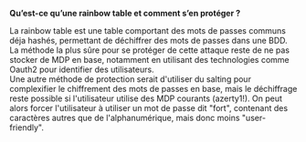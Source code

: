 **Qu’est-ce qu’une rainbow table et comment s’en protéger ?**

La rainbow table est une table comportant des mots de passes communs déja hashés, permettant de déchiffrer des mots de passes dans une BDD.  
La méthode la plus sûre pour se protéger de cette attaque reste de ne pas stocker de MDP en base, notamment en utilisant des technologies comme Oauth2 pour identifier des utilisateurs.  
Une autre méthode de protection serait d'utiliser du salting pour complexifier le chiffrement des mots de passes en base, mais le déchiffrage reste possible si l'utilisateur utilise des MDP courants (azerty1!). On peut alors forcer l'utilisateur à utiliser un mot de passe dit "fort", contenant des caractères autres que de l'alphanumérique, mais donc moins "user-friendly".